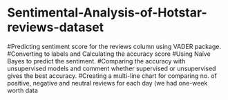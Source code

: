 # Sentimental-Analysis-of-Hotstar-reviews-dataset
#Predicting sentiment score for the reviews column using VADER package.
#Converting to labels and Calculating the accuracy score
#Using Naïve Bayes to predict the sentiment.
#Comparing the accuracy with unsupervised models and comment whether supervised or unsupervised gives the best accuracy.
#Creating a multi-line chart for comparing no. of positive, negative and neutral reviews for each day (we had one-week worth data
